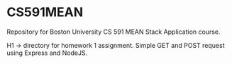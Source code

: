 # CS591MEAN


Repository for Boston University CS 591 MEAN Stack Application course. 

H1 -> directory for homework 1 assignment. 
Simple GET and POST request using Express and NodeJS. 